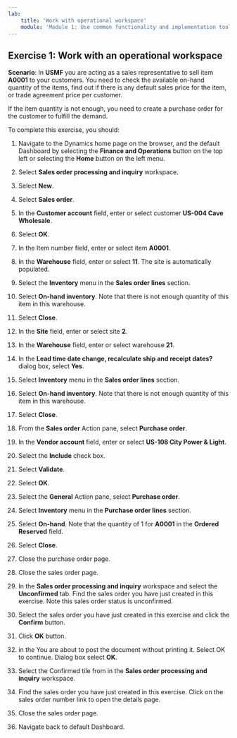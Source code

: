 ```yaml
---
lab:
    title: 'Work with operational workspace'
    module: 'Module 1: Use common functionality and implementation tools'
---
```

## Exercise 1: Work with an operational workspace

**Scenario**: In **USMF** you are acting as a sales representative to sell item
**A0001** to your customers. You need to check the available on-hand quantity of
the items, find out if there is any default sales price for the item, or trade
agreement price per customer.

If the item quantity is not enough, you need to create a purchase order for the
customer to fulfill the demand.

To complete this exercise, you should:

1.  Navigate to the Dynamics home page on the browser, and the default Dashboard
    by selecting the **Finance and Operations** button on the top left or
    selecting the **Home** button on the left menu.

2. Select **Sales order processing and inquiry** workspace.

3. Select **New**.

4. Select **Sales order**.

5. In the **Customer account** field, enter or select customer **US-004
        Cave Wholesale**.

6. Select **OK**.

7. In the Item number field, enter or select item **A0001**.

8. In the **Warehouse** field, enter or select **11**. The site is
        automatically populated.

9. Select the **Inventory** menu in the **Sales order lines** section.

10. Select **On-hand inventory**. Note that there is not enough quantity of
        this item in this warehouse.

11. Select **Close**.

12. In the **Site** field, enter or select site **2**.

13. In the **Warehouse** field, enter or select warehouse **21**.

14. In the **Lead time date change, recalculate ship and receipt dates?**
        dialog box, select **Yes**.

15. Select **Inventory** menu in the **Sales order lines** section.

16. Select **On-hand inventory**. Note that there is not enough quantity of
        this item in this warehouse.

17. Select **Close**.

18. From the **Sales order** Action pane, select **Purchase order**.

19. In the **Vendor account** field, enter or select **US-108 City Power &
        Light**.

20. Select the **Include** check box.

21. Select **Validate**.

22. Select **OK**.

23. Select the **General** Action pane, select **Purchase order**.

24. Select **Inventory** menu in the **Purchase order lines** section.

25. Select **On-hand**. Note that the quantity of 1 for **A0001** in the
        **Ordered Reserved** field.

26. Select **Close**.

27. Close the purchase order page.

28. Close the sales order page.

29. In the **Sales order processing and inquiry** workspace and select the
        **Unconfirmed** tab. Find the sales order you have just created in this
        exercise. Note this sales order status is unconfirmed.

30. Select the sales order you have just created in this exercise and click
        the **Confirm** button.

31. Click **OK** button.

32. in the You are about to post the document without printing it. Select OK
        to continue. Dialog box select **OK**.

33. Select the Confirmed tile from in the **Sales order processing and
        inquiry** workspace.

34. Find the sales order you have just created in this exercise. Click on
        the sales order number link to open the details page.

35. Close the sales order page.

36. Navigate back to default Dashboard.
